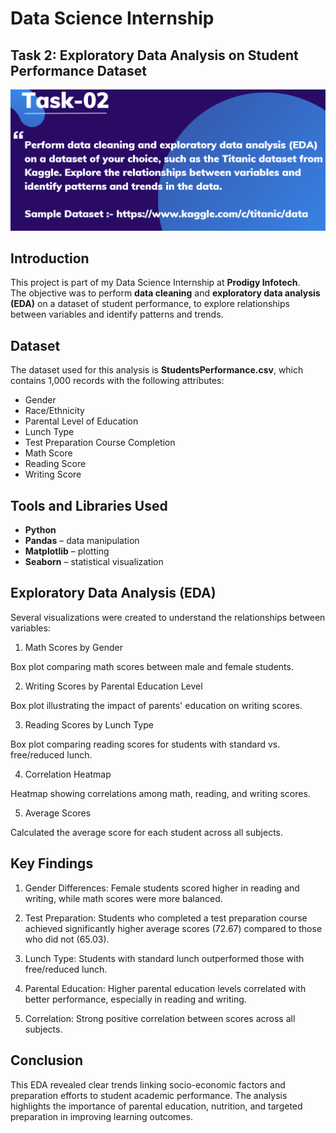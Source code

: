 # Data Science Internship
## Task 2: Exploratory Data Analysis on Student Performance Dataset
![Screenshot](Task2.png)
## Introduction
This project is part of my Data Science Internship at **Prodigy Infotech**.  
The objective was to perform **data cleaning** and **exploratory data analysis (EDA)** on a dataset of student performance, to explore relationships between variables and identify patterns and trends.
## Dataset
The dataset used for this analysis is **StudentsPerformance.csv**, which contains 1,000 records with the following attributes:

- Gender
- Race/Ethnicity
- Parental Level of Education
- Lunch Type
- Test Preparation Course Completion
- Math Score
- Reading Score
- Writing Score
## Tools and Libraries Used
- **Python**
- **Pandas** – data manipulation
- **Matplotlib** – plotting
- **Seaborn** – statistical visualization
## Exploratory Data Analysis (EDA)
Several visualizations were created to understand the relationships between variables:

1. Math Scores by Gender

Box plot comparing math scores between male and female students.

2. Writing Scores by Parental Education Level

Box plot illustrating the impact of parents' education on writing scores.

3. Reading Scores by Lunch Type

Box plot comparing reading scores for students with standard vs. free/reduced lunch.

4. Correlation Heatmap

Heatmap showing correlations among math, reading, and writing scores.

5. Average Scores

Calculated the average score for each student across all subjects.
## Key Findings
1. Gender Differences:
Female students scored higher in reading and writing, while math scores were more balanced.

2. Test Preparation:
Students who completed a test preparation course achieved significantly higher average scores (72.67) compared to those who did not (65.03).

3. Lunch Type:
Students with standard lunch outperformed those with free/reduced lunch.

4. Parental Education:
Higher parental education levels correlated with better performance, especially in reading and writing.

5. Correlation:
Strong positive correlation between scores across all subjects.
## Conclusion
This EDA revealed clear trends linking socio-economic factors and preparation efforts to student academic performance. The analysis highlights the importance of parental education, nutrition, and targeted preparation in improving learning outcomes.
